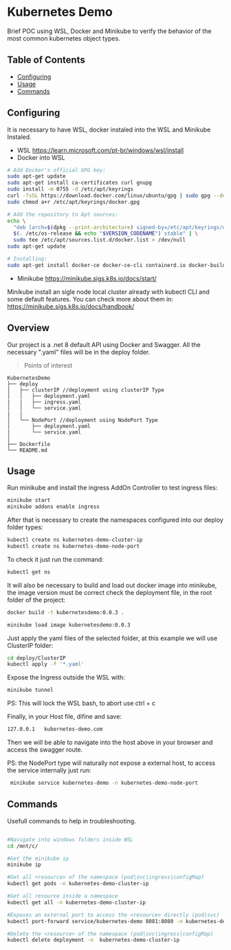 # Kubernetes Demo

Brief POC using WSL, Docker and Minikube to verify the behavior of the most common kubernetes object types.

## Table of Contents

- [Configuring](#configuring)
- [Usage](#usage)
- [Commands](#Commands)

##  Configuring

It is necessary to have WSL, docker instaled into the WSL and Minikube Instaled.

- WSL https://learn.microsoft.com/pt-br/windows/wsl/install
- Docker into WSL 
```bash
# Add Docker's official GPG key:
sudo apt-get update
sudo apt-get install ca-certificates curl gnupg
sudo install -m 0755 -d /etc/apt/keyrings
curl -fsSL https://download.docker.com/linux/ubuntu/gpg | sudo gpg --dearmor -o /etc/apt/keyrings/docker.gpg
sudo chmod a+r /etc/apt/keyrings/docker.gpg

# Add the repository to Apt sources:
echo \
  "deb [arch=$(dpkg --print-architecture) signed-by=/etc/apt/keyrings/docker.gpg] https://download.docker.com/linux/ubuntu \
  $(. /etc/os-release && echo "$VERSION_CODENAME") stable" | \
  sudo tee /etc/apt/sources.list.d/docker.list > /dev/null
sudo apt-get update

# Installing:
sudo apt-get install docker-ce docker-ce-cli containerd.io docker-buildx-plugin docker-compose-plugin
```
- Minikube https://minikube.sigs.k8s.io/docs/start/

Minikube install an sigle node local cluster already with kubectl CLI and some default features. You can check more about them in: https://minikube.sigs.k8s.io/docs/handbook/

## Overview

Our project is a .net 8 default API using Docker and Swagger. All the necessary ".yaml" files will be in the deploy folder.

> Points of interest

```
KubernetesDemo
├── deploy
│   ├── clusterIP //deployment using clusterIP Type
│   │   ├── deployment.yaml
|   |   ├── ingress.yaml
│   │   └── service.yaml
|   |   
│   └── NodePort //deployment using NodePort Type
│       ├── deployment.yaml
|       └── service.yaml
│       
├── Dockerfile
└── README.md

```

## Usage

Run minikube and install the ingress AddOn Controller to test ingress files:

```bash
minikube start 
minikube addons enable ingress
```
After that is necessary to create the namespaces configured into our deploy folder types:

```bash
kubectl create ns kubernetes-demo-cluster-ip
kubectl create ns kubernetes-demo-node-port
```
To check it just run the command:

```bash
kubectl get ns
```
It will also be necessary to build and load out docker image into minikube, the image version must be correct check the deployment file, in the root folder of the project:

```bash
docker build -t kubernetesdemo:0.0.3 .

minikube load image kubernetesdemo:0.0.3
```

Just apply the yaml files of the selected folder, at this example we will use ClusterIP folder:

```bash
cd deploy/ClusterIP
kubectl apply -f '*.yaml'
```

Expose the Ingress outside the WSL with:

```bash
minikube tunnel
```
PS: This will lock the WSL bash, to abort use ctrl + c

Finally, in your Host file, difine and save: 

```bash
127.0.0.1   kubernetes-demo.com
```
Then we will be able to navigate into the host above in your browser and access the swagger route.

PS: the NodePort type will naturally not expose a external host, to access the service internally just run:

```bash
 minikube service kubernetes-demo -n kubernetes-demo-node-port
```

## Commands
Usefull commands to help in troubleshooting.



```bash

#Navigate into windows folders inside WSL
cd /mnt/c/

#Get the minikube ip
minikube ip

#Get all <resource> of the namespace (pod|svc|ingress|configMap)
kubectl get pods -n kubernetes-demo-cluster-ip

#Get all resource inside a namespace
kubectl get all -n kubernetes-demo-cluster-ip

#Exposes an external port to access the <resource> directly (pod|svc)
kubectl port-forward service/kubernetes-demo 8081:8080 -n kubernetes-demo-cluster-ip

#Delete the <resource> of the namespace (pod|svc|ingress|configMap)
kubectl delete deployment -n  kubernetes-demo-cluster-ip

```